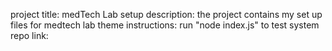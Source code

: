 project title: medTech Lab setup
description: the project contains my set up files for medtech lab theme
instructions: run "node index.js" to test system
repo link: 